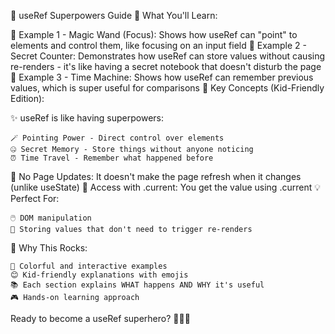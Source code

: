 🌟 useRef Superpowers Guide 🌟
What You'll Learn:

🎯 Example 1 - Magic Wand (Focus): Shows how useRef can "point" to elements and control them, like focusing on an input field
🤫 Example 2 - Secret Counter: Demonstrates how useRef can store values without causing re-renders - it's like having a secret notebook that doesn't disturb the page
🎨 Example 3 - Time Machine: Shows how useRef can remember previous values, which is super useful for comparisons
🔑 Key Concepts (Kid-Friendly Edition):

✨ useRef is like having superpowers:

    🪄 Pointing Power - Direct control over elements
    🤐 Secret Memory - Store things without anyone noticing
    ⏰ Time Travel - Remember what happened before

🚫 No Page Updates: It doesn't make the page refresh when it changes (unlike useState)
🎯 Access with .current: You get the value using .current
💡 Perfect For:

    🖱️ DOM manipulation
    💾 Storing values that don't need to trigger re-renders

🎉 Why This Rocks:

    🌈 Colorful and interactive examples
    😊 Kid-friendly explanations with emojis
    📚 Each section explains WHAT happens AND WHY it's useful
    🎮 Hands-on learning approach

Ready to become a useRef superhero? 🦸‍♂️✨
